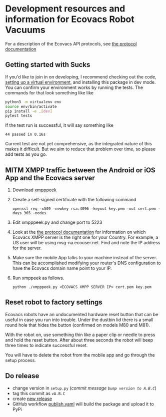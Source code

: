 # Development resources and information for Ecovacs Robot Vacuums

For a description of the Ecovacs API protocols, see
[the protocol documentation](protocol.md)

## Getting started with Sucks

If you'd like to join in on developing, I recommend checking out the code,
[setting up a virtual environment](https://packaging.python.org/guides/installing-using-pip-and-virtualenv/),
and installing this package in dev mode. You can confirm your environment
works by running the tests. The commands for that look something like
like

```bash
python3 -m virtualenv env
source env/bin/activate
pip install -e .[dev]
pytest tests
```

If the test run is successful, it will say something like

```
44 passed in 0.16s
```

Current test are not yet
comprehensive, as the integrated nature of this makes it difficult.
But we aim to reduce that problem over time, so please add tests as you go.

## MITM XMPP traffic between the Android or iOS App and the Ecovacs server

1. Download [xmpppeek](https://www.beneaththewaves.net/Software/XMPPPeek.html)
2. Create a self-signed certificate with the following command

   `openssl req -x509 -newkey rsa:4096 -keyout key.pem -out cert.pem -days 365 -nodes`

3. Edit xmpppeek.py and change port to 5223

4. Look at the  [the protocol documentation](protocol.md) for information on which
Ecovacs XMPP server is the right one for your Country. For example, a US user will
be using msg-na.ecouser.net. Find and note the IP address for the server.

5. Make sure the mobile App talks to your machine instead of the server. This can be
accomplished modifying your router's DNS configuration to have the Ecovacs domain
name point to your IP.

6. Run xmppeek as follows.

   `python ./xmpppeek.py <ECOVACS XMPP SERVER IP> cert.pem key.pem`

## Reset robot to factory settings

Ecovacs robots have an undocumented hardware reset button that can be useful
in case you run into trouble. Under the dustbin lid there is a small round hole
that hides the button (confirmed on models M80 and M81).

With the robot on, use something thin like a paper clip or needle to press and
hold the reset button. After about three seconds the robot will beep three times
to indicate successful reset.

You will have to delete the robot from the mobile app and go through the setup
process.

## Do release

- change version in `setup.py` (*commit message `bump version to A.B.C`*)
- tag this commit as `vA.B.C`
- create [new release](https://github.com/mib1185/py-sucks/releases/new)
- GitHub workflow [publish.yaml](https://github.com/mib1185/py-sucks/blob/master/.github/workflows/publish.yaml) will build the package and upload it to PyPi
